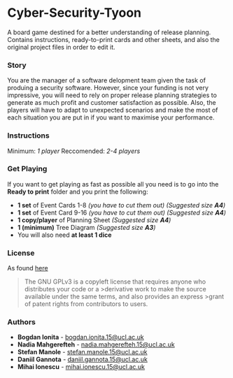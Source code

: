 # Cyber-Security-Tyoon
A board game destined for a better understanding of release planning. Contains instructions, ready-to-print cards and other sheets, and also the original project files in order to edit it.

### Story
You are the manager of a software delopment team given the task of produing a security software. However, since your funding is not very impressive, you will need to rely on proper release planning strategies to generate as much profit and customer satisfaction as possible. Also, the players will have to adapt to unexpected scenarios and make the most of each situation you are put in if you want to maximise your performance.

### Instructions
Minimum: _1 player_
Reccomended: _2-4 players_


### Get Playing

If you want to get playing as fast as possible all you need is to go into the **Ready to print** folder and you print the following:

* __1 set__ of Event Cards 1-8   _(you have to cut them out)_ _(Suggested size __A4__)_
* __1 set__ of Event Card 9-16  _(you have to cut them out)_ _(Suggested size __A4__)_
* __1 copy/player__ of Planning Sheet _(Suggested size __A4__)_
* __1 (minimum)__ Tree Diagram _(Suggested size __A3__)_
* You will also need __at least 1 dice__


### License
As found [here](https://choosealicense.com/)
>The GNU GPLv3 is a copyleft license that requires anyone who distributes your code or a >derivative work to make the source available under the same terms, and also provides an express >grant of patent rights from contributors to users.

### Authors
 - __Bogdan Ionita__ - bogdan.ionita.15@ucl.ac.uk  
 - __Nadia Mahgerefteh__ - nadia.mahgerefteh.15@ucl.ac.uk
 - __Stefan Manole__ - stefan.manole.15@ucl.ac.uk
 - __Daniil Gannota__ - daniil.gannota.15@ucl.ac.uk  
 - __Mihai Ionescu__ - mihai.ionescu.15@ucl.ac.uk 

